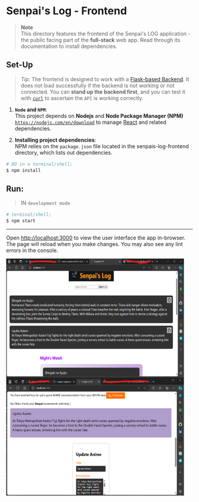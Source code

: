 # Senpai's Log - Frontend
> **Note**  
> This directory features the frontend of the Senpai's LOG application - the public facing part of the **full-stack** web app. Read through its documentation to install dependencies.  


## Set-Up
> _Tip_: The frontend is designed to work with a [Flask-based Backend](../backend/flaskr/__init__.py). It does not load successfully if the backend is not working or not connected. You can **stand up the backend first**, and you can test it with [```curl```](https://curl.se/) to ascertain the `API` is  working correctly.

1. **`Node` and `NPM`**:  
This project depends on **Nodejs** and **Node Package Manager (NPM)** [`https://nodejs.com/en/download`](https://nodejs.org/en/download/) to manage [React](https://react.dev/) and related dependencies.

2. **Installing project dependencies**:  
NPM relies on the `package.json` file located in the senpais-log-frontend directory, which lists out dependencies.

```bash
# DO in a terminal/shell;
$ npm install
```

## Run:
> IN `development mode`  

```bash
# terminal/shell;
$ npm start
```

---
Open [http://localhost:3000](http://localhost:3000) to view the user interface the app in-browser.  
The page will reload when you make changes. You may also see any lint errors in the console.
<p align="center">
  <img align="center" src="./public/public-facing.png" height="320" width="480" style="padding-right:100px;" />
  <img align="center" src="./public/public-facing2.0.png" height="320" width="480" style="padding-right:100px;" />
</p>

